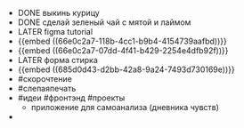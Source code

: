 - DONE выкинь курицу
- DONE сделай зеленый чай с мятой и лаймом
- LATER figma tutorial
- {{embed ((66e0c2a7-118b-4cc1-b9b4-4154739aafbd))}}
- {{embed ((66e0c2a7-07dd-4f41-b429-2254e4dfb92f))}}
- LATER форма стирка
- {{embed ((685d0d43-d2bb-42a8-9a24-7493d730169e))}}
- #скорочтение
- #слепаяпечать
- #идеи #фронтэнд #проекты
	- приложение для самоанализа (дневника чувств)
-